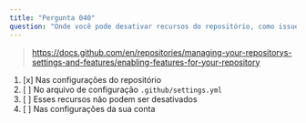 ```yaml
---
title: "Pergunta 040"
question: "Onde você pode desativar recursos do repositório, como issues, wikis ou projetos, em um repositório que você possui?"
---
```



> https://docs.github.com/en/repositories/managing-your-repositorys-settings-and-features/enabling-features-for-your-repository
1. [x] Nas configurações do repositório
1. [ ] No arquivo de configuração `.github/settings.yml`
1. [ ] Esses recursos não podem ser desativados
1. [ ] Nas configurações da sua conta

